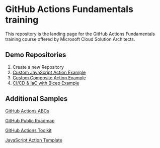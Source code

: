 # GitHub Actions Fundamentals training

This repository is the landing page for the GitHub Actions Fundamentals training course offered by Microsoft Cloud Solution Architects.

## Demo Repositories

1. Create a new Repository
2. [Custom JavaScript Action Example](https://github.com/msfred/star-wars-name-action)
3. [Custom Composite Action Example](https://github.com/msfred/deploy-infra-webapp)
4. [CI/CD & IaC with Bicep Example](https://github.com/msfred/github-actions-bicep)

## Additional Samples
[GitHub Actions ABCs](https://github.com/githubabcs/gh-abcs-actions)

[GitHub Public Roadmap](https://github.com/orgs/github/projects/4247)

[GitHub Actions Toolkit](https://github.com/actions/toolkit)

[JavaScript Action Template](https://github.com/actions/javascript-action)

